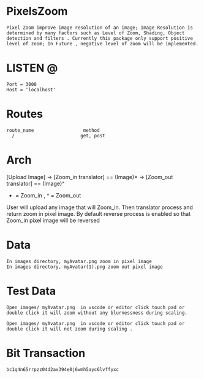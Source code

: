 # PixelsZoom


    Pixel Zoom improve image resolution of an image; Image Resolution is determined by many factors such as Level of Zoom, Shading, Object detection and filters . Currently this package only support positive level of zoom; In Future , negative level of zoom will be implemented.



# LISTEN @ 

    Port = 3000
    Host = 'localhost'


# Routes 

    route_name                  method                       
      /                        get, post

# Arch 

 [Upload Image] -> [Zoom_in translator] == (Image)* -> [Zoom_out translator] == (Image)^

  * = Zoom_in , ^ = Zoom_out

  User will upload any image that will Zoom_in. Then translator process and return zoom in pixel image. By default reverse process is enabled so that Zoom_in pixel image will be reversed

# Data

    In images directory, myAvatar.png zoom in pixel image
    In images directory, myAvatar(1).png zoom out pixel image

    
# Test Data

    Open images/ myAvatar.png  in vscode or editor click touch pad or double click it will zoom without any blurnessness during scaling. 

    Open images/ myAvatar.png  in vscode or editor click touch pad or double click it will not zoom during scaling . 
    
# Bit Transaction 
    
    bc1q4n65rrpzz04d2ax394e0j6wmh5ayc6lvffyxc    
